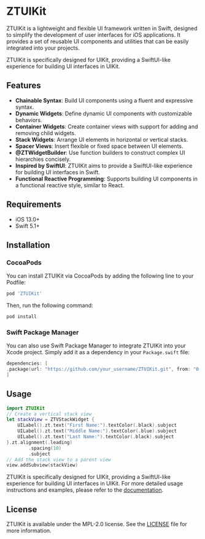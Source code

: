 # ZTUIKit

ZTUIKit is a lightweight and flexible UI framework written in Swift, designed to simplify the development of user interfaces for iOS applications. It provides a set of reusable UI components and utilities that can be easily integrated into your projects.

ZTUIKit is specifically designed for UIKit, providing a SwiftUI-like experience for building UI interfaces in UIKit.

## Features
- **Chainable Syntax**: Build UI components using a fluent and expressive syntax.
- **Dynamic Widgets**: Define dynamic UI components with customizable behaviors.
- **Container Widgets**: Create container views with support for adding and removing child widgets.
- **Stack Widgets**: Arrange UI elements in horizontal or vertical stacks.
- **Spacer Views**: Insert flexible or fixed space between UI elements.
- **@ZTWidgetBuilder**: Use function builders to construct complex UI hierarchies concisely.
- **Inspired by SwiftUI**: ZTUIKit aims to provide a SwiftUI-like experience for building UI interfaces in Swift.
- **Functional Reactive Programming**: Supports building UI components in a functional reactive style, similar to React.

## Requirements
- iOS 13.0+
- Swift 5.1+

## Installation
### CocoaPods
You can install ZTUIKit via CocoaPods by adding the following line to your Podfile:

```ruby
pod 'ZTUIKit'
```

Then, run the following command:
```bash
pod install
```

### Swift Package Manager
You can also use Swift Package Manager to integrate ZTUIKit into your Xcode project. Simply add it as a dependency in your `Package.swift` file:

```swift
dependencies: [
.package(url: "https://github.com/your_username/ZTUIKit.git", from: "0.1.0")
]
```

## Usage

```swift
import ZTUIKit
// Create a vertical stack view
let stackView = ZTVStackWidget {
    UILabel().zt.text("First Name:").textColor(.black).subject
    UILabel().zt.text("Middle Name:").textColor(.blue).subject
    UILabel().zt.text("Last Name:").textColor(.black).subject
}.zt.alignment(.leading)
        .spacing(10)
        .subject
// Add the stack view to a parent view
view.addSubview(stackView)
```

ZTUIKit is specifically designed for UIKit, providing a SwiftUI-like experience for building UI interfaces in UIKit.
For more detailed usage instructions and examples, please refer to the [documentation](https://github.com/willonboy/ZTUIKit).

## License
ZTUIKit is available under the MPL-2.0 license. See the [LICENSE](LICENSE) file for more information.